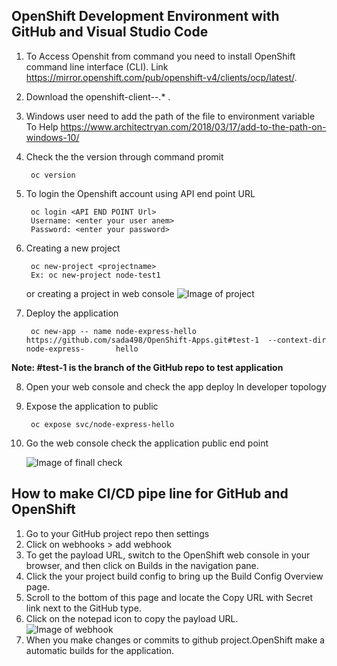 ## OpenShift Development Environment with GitHub and Visual Studio Code
1. To Access Openshit from command you need to install OpenShift command line interface (CLI). 
    Link https://mirror.openshift.com/pub/openshift-v4/clients/ocp/latest/.
2. Download the openshift-client-<platform>-<version>.* .
3. Windows user need to add the path of the file to environment variable
   To Help https://www.architectryan.com/2018/03/17/add-to-the-path-on-windows-10/ 
4. Check the the version through command promit
      ``` 
       oc version
      ```
5. To login the Openshift account using API end point URL
     ```
      oc login <API END POINT Url>
      Username: <enter your user anem>
      Password: <enter your password>
     ```
6. Creating a new project 
     ```
      oc new-project <projectname>
      Ex: oc new-project node-test1
     ```
    or
    creating a project in web console
    ![Image of project](https://github.com/sada498/OpenShift-Apps/blob/master/node-express-hello/images/project%20create.gif)
    
7. Deploy the application 
     ```
      oc new-app -- name node-express-hello https://github.com/sada498/OpenShift-Apps.git#test-1  --context-dir node-express-       hello
     ```
 **Note: #test-1 is the branch of the GitHub repo to test application**
    
8. Open your web console and check the app deploy 
    In developer topology
9. Expose the application to public 
     ```
      oc expose svc/node-express-hello
     ```
10.  Go the web console check the application public end point

     ![Image of finall check](https://github.com/sada498/OpenShift-Apps/blob/master/node-express-hello/images/final%20check.gif)

## How to make CI/CD pipe line for GitHub and OpenShift 

1. Go to your GitHub project repo then settings 
2. Click on webhooks > add webhook 
3. To get the payload URL, switch to the OpenShift web console in your   browser, and then click on Builds in the navigation pane.
4. Click the your project build config to bring up the Build Config Overview page.
5. Scroll to the bottom of this page and locate the Copy URL with Secret link next to the GitHub type.
6. Click on the notepad icon to copy the payload URL.
     ![Image of webhook](https://github.com/sada498/OpenShift-Apps/blob/master/node-express-hello/images/Webhook.gif)
7. When you make changes or commits to github project.OpenShift make a automatic builds for the application.
